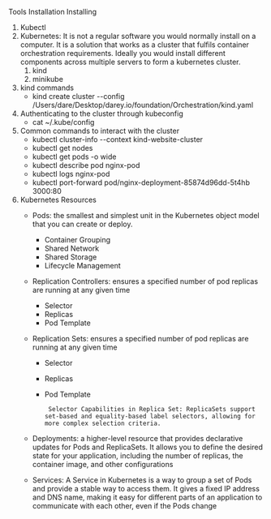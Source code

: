 Tools Installation Installing 

1. Kubectl
2. Kubernetes: It is not a regular software you would normally install on a computer. It is a solution that works as a cluster that fulfils container orchestration requirements. Ideally you would install different components across multiple servers to form a kubernetes cluster.
   1. kind
   2. minikube
3. kind commands
   - kind create cluster --config /Users/dare/Desktop/darey.io/foundation/Orchestration/kind.yaml
4. Authenticating to the cluster through kubeconfig
   -  cat ~/.kube/config
5. Common commands to interact with the cluster
   -  kubectl cluster-info --context kind-website-cluster
   -  kubectl get nodes
   -  kubectl get pods -o wide
   -  kubectl describe pod nginx-pod
   -  kubectl logs nginx-pod
   -  kubectl port-forward pod/nginx-deployment-85874d96dd-5t4hb 3000:80
6. Kubernetes Resources
   - Pods:  the smallest and simplest unit in the Kubernetes object model that you can create or deploy.
  
       - Container Grouping
       - Shared Network
       - Shared Storage
       - Lifecycle Management

   - Replication Controllers: ensures a specified number of pod replicas are running at any given time
     - Selector
     - Replicas
     - Pod Template

   - Replication Sets: ensures a specified number of pod replicas are running at any given time
     - Selector
     - Replicas
     - Pod Template
  
            Selector Capabilities in Replica Set: ReplicaSets support set-based and equality-based label selectors, allowing for more complex selection criteria.

   - Deployments: a higher-level resource that provides declarative updates for Pods and ReplicaSets. It allows you to define the desired state for your application, including the number of replicas, the container image, and other configurations


   - Services: A Service in Kubernetes is a way to group a set of Pods and provide a stable way to access them. It gives a fixed IP address and DNS name, making it easy for different parts of an application to communicate with each other, even if the Pods change

